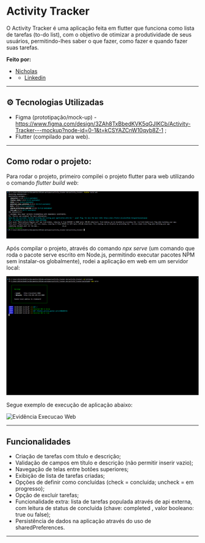 #  Activity Tracker

O Activity Tracker é uma aplicação feita em flutter que funciona como lista de tarefas (to-do list), com o objetivo de otimizar a produtividade de seus usuários, permitindo-lhes saber o que fazer, como fazer e quando fazer suas tarefas.

**Feito por:** 
- [Nicholas](https://github.com/taldoNicholas)
- - [Linkedin](https://www.linkedin.com/in/nicholashcrangel/)

---

## ⚙ Tecnologias Utilizadas

- Figma (prototipação/mock-up) - https://www.figma.com/design/3ZAh8TxBbedKVK5qGJIKCb/Activity-Tracker---mockup?node-id=0-1&t=kCSYAZCnW10qyb8Z-1 ;
- Flutter (compilado para web).

---

##  Como rodar o projeto:

Para rodar o projeto, primeiro compilei o projeto flutter para web utilizando o comando *flutter build web*:

![Evidência Build Web](assets/images/evidenciasBuildweb.png)

Após compilar o projeto, através do comando *npx serve* (um comando que roda o pacote serve escrito em Node.js, permitindo executar pacotes NPM sem instalar-os globalmente), rodei a aplicação em web em um servidor local:

![Evidência Build Web](assets/images/evidenciasServidornpx.png)

Segue exemplo de execução de aplicação abaixo:

![Evidência Execucao Web](assets/gifs/gifExecucaoAplicacao.gif)




---

##  Funcionalidades

- Criação de tarefas com título e descrição;
- Validação de campos em título e descrição (não permitir inserir vazio);
- Navegação de telas entre botões superiores;
- Exibição de lista de tarefas criadas;
- Opções de definir como concluídas (check = concluída; uncheck = em progresso);
- Opção de excluir tarefas;
- Funcionalidade extra: lista de tarefas populada através de api externa, com leitura de status de concluída (chave: completed , valor booleano: true ou false);
- Persistência de dados na aplicação através do uso de sharedPreferences.

---


